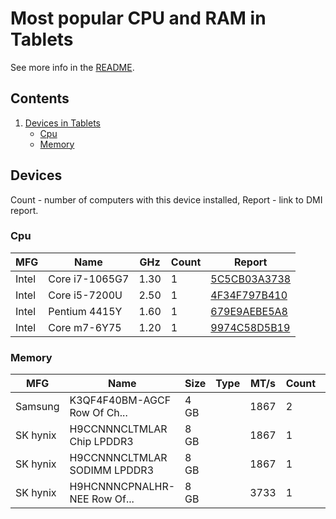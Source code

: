 Most popular CPU and RAM in Tablets
===================================

See more info in the [README](https://github.com/bsdhw/DMI).

Contents
--------

1. [ Devices in Tablets ](#devices)
   * [ Cpu ](#cpu)
   * [ Memory ](#memory)

Devices
-------

Count  - number of computers with this device installed,
Report - link to DMI report.

### Cpu

| MFG        | Name                             | GHz  | Count | Report |
|------------|----------------------------------|------|-------|--------|
| Intel      | Core i7-1065G7                   | 1.30 | 1     | [5C5CB03A3738](<Tablet/Microsoft/Surface/Surface Pro 7/5C5CB03A3738>) |
| Intel      | Core i5-7200U                    | 2.50 | 1     | [4F34F797B410](<Tablet/Samsung Electronics/Galaxy/Galaxy Book 12/4F34F797B410>) |
| Intel      | Pentium 4415Y                    | 1.60 | 1     | [679E9AEBE5A8](<Tablet/Microsoft/Surface/Surface Go/679E9AEBE5A8>) |
| Intel      | Core m7-6Y75                     | 1.20 | 1     | [9974C58D5B19](<Tablet/Lenovo/ThinkPad/ThinkPad X1 Tablet 20GHS1UK00/9974C58D5B19>) |

### Memory

| MFG        | Name                         | Size     | Type | MT/s | Count | Report |
|------------|------------------------------|----------|------|------|-------|--------|
| Samsung    | K3QF4F40BM-AGCF Row Of Ch... | 4 GB     |      | 1867 | 2     | [679E9AEBE5A8](<Tablet/Microsoft/Surface/Surface Go/679E9AEBE5A8>) |
| SK hynix   | H9CCNNNCLTMLAR Chip LPDDR3   | 8 GB     |      | 1867 | 1     | [9974C58D5B19](<Tablet/Lenovo/ThinkPad/ThinkPad X1 Tablet 20GHS1UK00/9974C58D5B19>) |
| SK hynix   | H9CCNNNCLTMLAR SODIMM LPDDR3 | 8 GB     |      | 1867 | 1     | [9974C58D5B19](<Tablet/Lenovo/ThinkPad/ThinkPad X1 Tablet 20GHS1UK00/9974C58D5B19>) |
| SK hynix   | H9HCNNNCPNALHR-NEE Row Of... | 8 GB     |      | 3733 | 1     | [5C5CB03A3738](<Tablet/Microsoft/Surface/Surface Pro 7/5C5CB03A3738>) |

